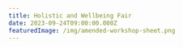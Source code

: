 ```yaml
---
title: Holistic and Wellbeing Fair
date: 2023-09-24T09:00:00.000Z
featuredImage: /img/amended-workshop-sheet.png
---
```

